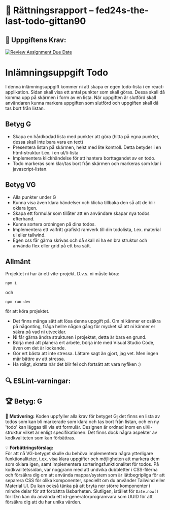# 📌 Rättningsrapport – fed24s-the-last-todo-gittan90

## 🎯 Uppgiftens Krav:
[![Review Assignment Due Date](https://classroom.github.com/assets/deadline-readme-button-22041afd0340ce965d47ae6ef1cefeee28c7c493a6346c4f15d667ab976d596c.svg)](https://classroom.github.com/a/VLovMVBC)
# Inlämningsuppgift Todo

I denna inlämningsuppgift kommer ni att skapa er egen todo-lista i en react-applikation.
Sidan skall visa ett antal punkter som skall göras. Dessa skall då komma upp på skärmen i form av en lista. När uppgiften är slutförd skall användaren kunna markera uppgiften som slutförd och uppgiften skall då tas bort från listan.

## Betyg G

- Skapa en hårdkodad lista med punkter att göra (hitta på egna punkter, dessa skall inte bara vara en text)
- Presentera listan på skärmen, helst med lite kontroll. Detta betyder i en html-struktur t.ex. i en ul/li-lista
- Implementera klickhändelse för att hantera borttagandet av en todo.
- Todo markeras som klar/tas bort från skärmen och markeras som klar i javascript-listan.

## Betyg VG

- Alla punkter under G
- Kunna visa även klara händelser och klicka tillbaka den så att de blir oklara igen.
- Skapa ett formulär som tillåter att en användare skapar nya todos efterhand.
- Kunna sortera ordningen på dina todos.
- Implementera ett valfritt grafiskt ramverk till din todolista, t.ex. material ui eller tailwind.
- Egen css får gärna skrivas och då skall ni ha en bra struktur och använda flex eller grid på ett bra sätt.

## Allmänt

Projektet ni har är ett vite-projekt. D.v.s. ni måste köra:

```shell
npm i
```

och

```shell
npm run dev 
```

för att köra projektet.

- Det finns många sätt att lösa denna uppgift på. Om ni känner er osäkra på någonting, fråga hellre någon gång för mycket så att ni känner er säkra på vad ni utvecklar.
- Ni får gärna ändra strukturen i projektet, detta är bara en grund.
- Börja med att planera ert arbete, börja inte med Visual Studio Code, även om det är lockande.
- Gör ert bästa att inte stressa. Lättare sagt än gjort, jag vet. Men ingen mår bättre av att stressa.
- Ha roligt, skratta när det blir fel och fortsätt att vara nyfiken :)


## 🔍 ESLint-varningar:


## 🏆 **Betyg: G**
📌 **Motivering:** Koden uppfyller alla krav för betyget G; det finns en lista av todos som kan bli markerade som klara och tas bort från listan, och en ny 'todo' kan läggas till via ett formulär. Designen är ordnad inom en ul/li-struktur vilket är enligt specifikationen. Det finns dock några aspekter av kodkvaliteten som kan förbättras.

💡 **Förbättringsförslag:**  
För att nå VG-betyget skulle du behöva implementera några ytterligare funktionaliteter, t.ex. visa klara uppgifter och möjligheten att markera dem som oklara igen, samt implementera sorteringsfunktionalitet för todos. På kodkvalitetssidan, var noggrann med att undvika dubbletter i CSS-filerna och försäkra dig om att använda mappar/system som är lättbegripliga för att separera CSS för olika komponenter, speciellt om du använder Tailwind eller Material UI. Du kan också tänka på att bryta ner större komponenter i mindre delar för att förbättra läsbarheten. Slutligen, istället för `Date.now()` för ID:n kan du använda ett id-generatorprogramvara som UUID för att försäkra dig att du har unika värden.